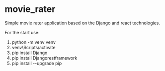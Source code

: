 # movie_rater

Simple movie rater application based on the Django and react technologies. 

For the start use:
1. python -m venv venv
2. venv\Scripts\activate
3. pip install Django
4. pip install Djangorestframework
5. pip install --upgrade pip

